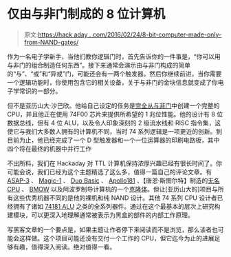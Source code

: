 # 仅由与非门制成的 8 位计算机

> 原文:[https://hack aday . com/2016/02/24/8-bit-computer-made-only-from-NAND-gates/](https://hackaday.com/2016/02/24/8-bit-computer-made-solely-from-nand-gates/)

作为一名电子学新手，当他们教你逻辑门时，首先告诉你的一件事是，“你可以用与非门的组合制造任何东西”。接下来通常会演示由与非门构成的简单的“与”、“或”和“异或”门，可能还会有一两个触发器。然后你继续前进，当你需要一个逻辑功能时，你使用包含它的相关设备，关于与非门的金块信息就变成了你电子学常识的一部分。

但不是亚历山大·沙巴欣。他给自己设定的任务是[完全从与非门](https://hackaday.io/project/9795-nedonand-homebrew-computer)中创建一个完整的 CPU，并且他正在使用 74F00 芯片来提供所希望的 1 兆位性能。他的设计有 8 位数据总线，但有 4 位 ALU，以及令人印象深刻的 2 级流水线和 RISC 指令集，这使它与我们大多数人拥有的计算机不同，当时 74 系列逻辑是一项更近的创新。到目前为止，他已经完成了一个 D 型触发器和一个一位运算器的印刷电路板，其中四个将在最终的机器中并行工作

不出所料，我们在 Hackaday 对 TTL 计算机保持浓厚兴趣已经有很长时间了。你可能会说，我们已经为这个主题精选了这么多，值得一篇自己的评论文章。有 [ASAP-3](http://hackaday.com/2013/11/04/asap-3-the-almost-simple-as-possible-computer/) 、 [Magic-1](http://hackaday.com/2011/07/18/building-a-computer-around-a-ttl-cpu/) 、 [Duo Basic](http://hackaday.com/2013/11/03/duo-basic-an-all-logic-chip-educational-computer/) 、 [Apollo181](http://hackaday.com/2012/05/15/building-a-4-bit-ttl-computer/) 、【唐恩·斯图尔特】制造的[无名 CPU](http://hackaday.com/2009/10/30/processor-built-with-transistor-transistor-logic/) 、 [BMOW](http://hackaday.com/2009/02/27/bmow-a-home-made-cpu/) 以及阿波罗制导计算机的一个[克隆体](http://hackaday.com/2008/08/31/apollo-guidance-computer-clone/)。但让[亚历山大的]项目与所有这些优秀机器不同的是他的裸机和纯 NAND 设计。其他 74 系列 CPU 设计者已经拥有了诸如 [74181 ALU](https://en.wikipedia.org/wiki/74181) 之类的全系列器件。通过在这个最基本的层次上研究构建模块，可以更深入地理解通常被表示为黑盒的部件的内部工作原理。

写黑客文章的一个要点是，如果主题让作者停下来阅读而不是浏览，那么读者也可能会这样做。这个项目可能还没有交付一个工作的 CPU，但它迄今为止的进展足够有趣，值得深入阅读。绝对值得一看。
